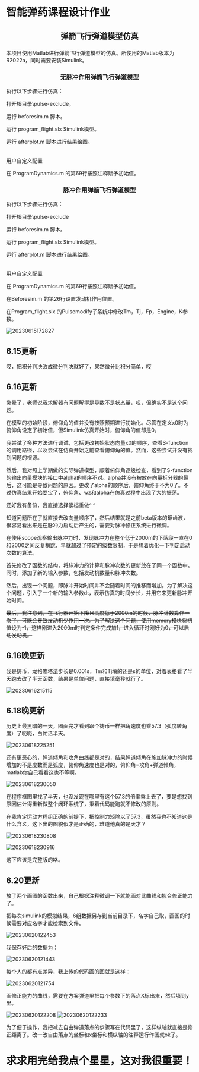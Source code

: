 # 智能弹药课程设计作业
## <p align="center">弹箭飞行弹道模型仿真</p>

本项目使用Matlab进行弹箭飞行弹道模型的仿真。所使用的Matlab版本为R2022a，同时需要安装Simulink。

### <p align="center">无脉冲作用弹箭飞行弹道模型</p>

执行以下步骤进行仿真：

打开根目录\pulse-exclude。

运行 beforesim.m 脚本。

运行 program_flight.slx Simulink模型。

运行 afterplot.m 脚本进行结果绘图。

<br>用户自定义配置

在 ProgramDynamics.m 的第69行按照注释赋予初始值。

### <p align="center">脉冲作用弹箭飞行弹道模型</p>

执行以下步骤进行仿真：

打开根目录\pulse-exclude

运行 beforesim.m 脚本。

运行 program_flight.slx Simulink模型。

运行 afterplot.m 脚本进行结果绘图。

<br>用户自定义配置

在 ProgramDynamics.m 的第69行按照注释赋予初始值。

在Beforesim.m 的第26行设置发动机作用位置。

在Program_flight.slx 的Pulsemodify子系统中修改Tm，Tj，Fp，Engine，K参数。 

![20230615172827](https://github.com/badxinxin/pulse-modified-moudle/assets/131271278/cded5963-e879-4467-8a98-8a453a5f8f01)

## 6.15更新

哎，把积分判决改成微分判决就好了，果然微分比积分简单，哎

## 6.16更新

急晕了，老师说我求解器有问题解得是导数不是状态量，哎，但确实不是这个问题。

在模型的初始阶段，俯仰角的值并没有按照预期进行初始化。尽管在定义x0时为俯仰角设定了初始值，但Simulink仿真开始时，俯仰角的值却是0。

我尝试了多种方法进行调试，包括更改初始状态向量x0的顺序，查看S-function的调用路径，以及尝试在仿真开始之前查看俯仰角的值。然而，这些尝试并没有找到问题的根源。

然后，我对照上学期做的实际弹道模型，顺着俯仰角逐级检查，看到了S-function的输出向量模块的接口中alpha的顺序不对。alpha并没有被放在向量拆分器的最后，这可能是导致问题的原因。更改了alpha的顺序后，俯仰角终于不为0了。不过仿真结果开始耍宝了，俯仰角、wz和alpha在仿真过程中出现了大的振荡。

还好我有备份，我直接选择读档重做^ ^

知道问题所在了就直接去改向量顺序了，然后结果就是之前beta版本的锯齿波，很容易看出来是在脉冲力启动后产生的，需要对脉冲修正系统进行微调。

在使用scope观察输出脉冲力时，发现脉冲力在整个低于2000m的下落段一直在0和2000之间反复横跳，早就超过了预定的级数限制，于是想着优化一下判定启动次数的算法。

首先修改了函数的结构，将脉冲力的计算和脉冲次数的更新放在了同一个函数中。同时，添加了新的输入参数，包括发动机数量和脉冲次数。

然后，出现一个问题，即脉冲开始时间并不会随着时间的推移而增加。为了解决这个问题，引入了一个新的输入参数dt，表示仿真的时间步长，并用它来更新脉冲开始时间。

~~最后，我注意到，在飞行器开始下降且高度低于2000m的时候，脉冲计数算作一次了，可能会导致发动机少作用一次。为了解决这个问题，使用memory模块将初值设为-1，这样刚进入2000m时判定条件完成加1，进入循环时刚好为0，可以启动发动机。~~

## 6.16晚更新

我是铸币，龙格库塔法步长是0.001s，Tm和Tj填的还是s的单位，对着表格看了半天跑去改了半天函数，结果是单位问题，直接填毫秒就行了。

![20230616215115](https://github.com/badxinxin/pulse-modified-moudle/assets/131271278/3b1056da-ff8c-4417-9fac-91b9d8496f4d)

## 6.18晚更新

历史上最黑暗的一天，图画完才看到跟个铸币一样把角速度也乘57.3（弧度转角度）了呃呃，白忙活半天。

![20230618225251](https://github.com/badxinxin/pulse-modified-moudle/assets/131271278/11c3c19e-8be3-4f9d-96b7-fac909a25516)

还有更恶心的，弹道倾角和攻角曲线都是对的，结果弹道倾角在施加脉冲力的时候增加的不是度数而是弧度，俯仰角速度也是对的，俯仰角=攻角+弹道倾角，matlab你自己看看这也不等啊。

![20230618230050](https://github.com/badxinxin/pulse-modified-moudle/assets/131271278/8d969663-1fa8-4d8e-a67d-1cba077f0b46)

在程序框图里找了半天，也没发现在哪里有这个57.3的倍率乘上去了，要是想找到原因估计得重新做整个闭环系统了，秉着代码能跑就不修改的原则。

在我肯定运动方程组正确的前提下，把控制力矩除以了57.3，虽然我也不知道这是什么含义，这下出的图貌似才是正确的，难道他真的是天才？

![20230618230808](https://github.com/badxinxin/pulse-modified-moudle/assets/131271278/b834e6e7-f2d8-405e-8466-26bfff42d924)

![20230618230916](https://github.com/badxinxin/pulse-modified-moudle/assets/131271278/a80c37be-a04e-4c73-8c7c-9690c68ff9a1)

这下应该是完整版的咯。

## 6.20更新

放了两个画图的函数出来，自己根据注释微调一下就能画对比曲线和拟合修正能力了。

把每次simulink的模拟结果，6组数据另存到当前目录下，名字自己取，画图的时候需要对应名字才能检索到文件。

![20230620122453](https://github.com/badxinxin/pulse-modified-moudle/assets/131271278/dd62d514-2173-4280-80c2-309e9d54cbed)

我保存好后的数据为：

![20230620121443](https://github.com/badxinxin/pulse-modified-moudle/assets/131271278/30713966-2652-4b91-a086-def212dbac4b)

每个人的都有点差异，我上传的代码画的图就是这样：

![20230620121754](https://github.com/badxinxin/pulse-modified-moudle/assets/131271278/f50eedae-f985-400d-9560-f86d13868d61)

画修正能力的曲线，需要在方案弹道里把每个参数下的落点X标出来，然后填到y里。

![20230620122208](https://github.com/badxinxin/pulse-modified-moudle/assets/131271278/9f7d85af-a4d8-425d-8a7e-31ed86dd5483)
![20230620122233](https://github.com/badxinxin/pulse-modified-moudle/assets/131271278/1ff84b50-a823-48e3-8eb6-4e1d0faf8bad)

为了便于操作，我把减去自由弹道落点的步骤写在代码里了，这样纵轴就直接是修正距离了。改一改自由落点的坐标和x坐标和横纵轴的注释运行作图就ok了。

# 求求用完给我点个星星，这对我很重要！
